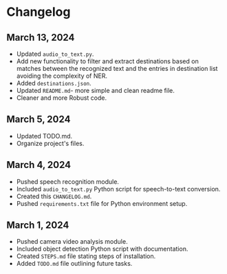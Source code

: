 # Changelog

## March 13, 2024
- Updated `audio_to_text.py`.
- Add new functionality to filter and extract destinations based on matches between the recognized text and the entries in destination list avoiding the complexity of NER.
- Added `destinations.json`.
- Updated `README.md`- more simple and clean readme file.
- Cleaner and more Robust code.

## March 5, 2024
- Updated TODO.md.
- Organize project's files.


## March 4, 2024
- Pushed speech recognition module.
- Included `audio_to_text.py` Python script for speech-to-text conversion.
- Created this `CHANGELOG.md`.
- Pushed `requirements.txt` file for Python environment setup.

## March 1, 2024
- Pushed camera video analysis module.
- Included object detection Python script with documentation.
- Created `STEPS.md` file stating steps of installation.
- Added `TODO.md` file outlining future tasks.

